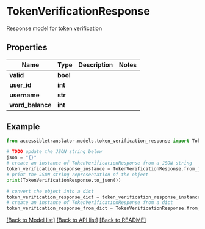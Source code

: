 # TokenVerificationResponse

Response model for token verification

## Properties

Name | Type | Description | Notes
------------ | ------------- | ------------- | -------------
**valid** | **bool** |  | 
**user_id** | **int** |  | 
**username** | **str** |  | 
**word_balance** | **int** |  | 

## Example

```python
from accessibletranslator.models.token_verification_response import TokenVerificationResponse

# TODO update the JSON string below
json = "{}"
# create an instance of TokenVerificationResponse from a JSON string
token_verification_response_instance = TokenVerificationResponse.from_json(json)
# print the JSON string representation of the object
print(TokenVerificationResponse.to_json())

# convert the object into a dict
token_verification_response_dict = token_verification_response_instance.to_dict()
# create an instance of TokenVerificationResponse from a dict
token_verification_response_from_dict = TokenVerificationResponse.from_dict(token_verification_response_dict)
```
[[Back to Model list]](../README.md#documentation-for-models) [[Back to API list]](../README.md#documentation-for-api-endpoints) [[Back to README]](../README.md)


